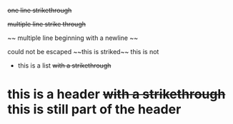 ~~one line strikethrough~~

~~multiple line
strike through~~

~~
multiple
line
beginning
with a newline
~~

could not be escaped ~~this is striked\~~ this is not

* this is a list ~~with a strikethrough~~

# this is a header ~~with a strikethrough~~ this is still part of the header
